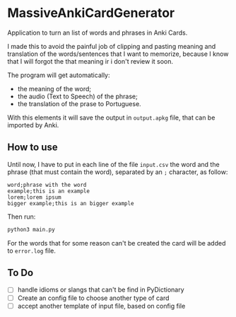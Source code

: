 # MassiveAnkiCardGenerator

Application to turn an list of words and phrases in Anki Cards.

I made this to avoid the painful job of clipping and pasting meaning and translation of the words/sentences that I want to memorize, because I know that I will forgot the that meaning ir i don't review it soon.

The program will get automatically:
- the meaning of the word;
- the audio (Text to Speech) of the phrase;  
- the translation of the prase to Portuguese.

With this elements it will save the output in `output.apkg` file, that can be imported by Anki.

## How to use

Until now, I have to put in each line of the file `input.csv` the word and the phrase (that must contain the word), separated by an `;` character, as follow:

```
word;phrase with the word
example;this is an example
lorem;lorem ipsum
bigger example;this is an bigger example
```

Then run:

``` bash
python3 main.py
```

For the words that for some reason can't be created the card will be added to `error.log` file.


## To Do

- [ ] handle idioms or slangs that can't be find in PyDictionary
- [ ] Create an config file to choose another type of card
- [ ] accept another template of input file, based on config file
